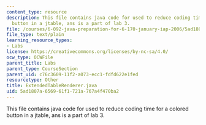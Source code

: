 ```yaml
---
content_type: resource
description: This file contains java code for used to reduce coding time for a colored
  button in a jtable, ans is a part of lab 3.
file: /courses/6-092-java-preparation-for-6-170-january-iap-2006/5ad1807a656961f1721a767a4f470ba2_ExtendedTableRenderer.java
file_type: text/plain
learning_resource_types:
- Labs
license: https://creativecommons.org/licenses/by-nc-sa/4.0/
ocw_type: OCWFile
parent_title: Labs
parent_type: CourseSection
parent_uid: c76c3609-11f2-a073-ecc1-fdfd622e1fed
resourcetype: Other
title: ExtendedTableRenderer.java
uid: 5ad1807a-6569-61f1-721a-767a4f470ba2
---
```

This file contains java code for used to reduce coding time for a colored button in a jtable, ans is a part of lab 3.